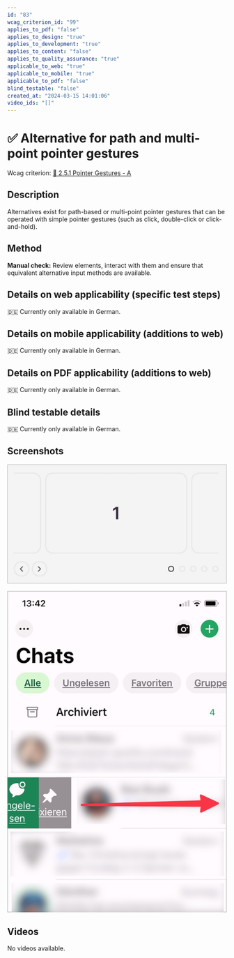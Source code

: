 ```yaml
---
id: "83"
wcag_criterion_id: "99"
applies_to_pdf: "false"
applies_to_design: "true"
applies_to_development: "true"
applies_to_content: "false"
applies_to_quality_assurance: "true"
applicable_to_web: "true"
applicable_to_mobile: "true"
applicable_to_pdf: "false"
blind_testable: "false"
created_at: "2024-03-15 14:01:06"
video_ids: "[]"
---
```


# ✅ Alternative for path and multi-point pointer gestures

Wcag criterion: [📜 2.5.1 Pointer Gestures - A](..)

## Description

Alternatives exist for path-based or multi-point pointer gestures that can be operated with simple pointer gestures (such as click, double-click or click-and-hold).

## Method

**Manual check:** Review elements, interact with them and ensure that equivalent alternative input methods are available.

## Details on web applicability (specific test steps)

🇩🇪 Currently only available in German.

## Details on mobile applicability (additions to web)

🇩🇪 Currently only available in German.

## Details on PDF applicability (additions to web)

🇩🇪 Currently only available in German.

## Blind testable details

🇩🇪 Currently only available in German.

## Screenshots

![Slider, welcher neben Wischgesten auch Weiter/Zurück-Schalter anbietet](images/slider-welcher-neben-wischgesten-auch-weiterzurck-schalter-anbietet.png)

![Per Swipe angezeigtes Chat-Kontextmenü in WhatsApp](images/per-swipe-angezeigtes-chat-kontextmen-in-whatsapp.png)

## Videos

No videos available.
